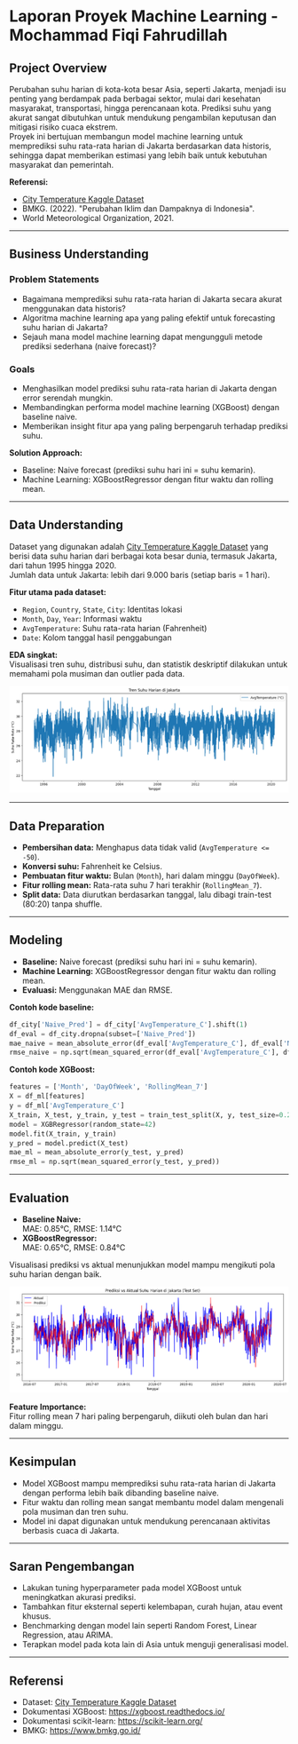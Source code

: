 # Laporan Proyek Machine Learning - Mochammad Fiqi Fahrudillah

## Project Overview

Perubahan suhu harian di kota-kota besar Asia, seperti Jakarta, menjadi isu penting yang berdampak pada berbagai sektor, mulai dari kesehatan masyarakat, transportasi, hingga perencanaan kota. Prediksi suhu yang akurat sangat dibutuhkan untuk mendukung pengambilan keputusan dan mitigasi risiko cuaca ekstrem.  
Proyek ini bertujuan membangun model machine learning untuk memprediksi suhu rata-rata harian di Jakarta berdasarkan data historis, sehingga dapat memberikan estimasi yang lebih baik untuk kebutuhan masyarakat dan pemerintah.

**Referensi:**  
- [City Temperature Kaggle Dataset](https://www.kaggle.com/datasets/sudalairajkumar/daily-temperature-of-major-cities)  
- BMKG. (2022). "Perubahan Iklim dan Dampaknya di Indonesia".  
- World Meteorological Organization, 2021.

---

## Business Understanding

### Problem Statements

- Bagaimana memprediksi suhu rata-rata harian di Jakarta secara akurat menggunakan data historis?
- Algoritma machine learning apa yang paling efektif untuk forecasting suhu harian di Jakarta?
- Sejauh mana model machine learning dapat mengungguli metode prediksi sederhana (naive forecast)?

### Goals

- Menghasilkan model prediksi suhu rata-rata harian di Jakarta dengan error serendah mungkin.
- Membandingkan performa model machine learning (XGBoost) dengan baseline naive.
- Memberikan insight fitur apa yang paling berpengaruh terhadap prediksi suhu.

**Solution Approach:**

- Baseline: Naive forecast (prediksi suhu hari ini = suhu kemarin).
- Machine Learning: XGBoostRegressor dengan fitur waktu dan rolling mean.

---

## Data Understanding

Dataset yang digunakan adalah [City Temperature Kaggle Dataset](https://www.kaggle.com/datasets/sudalairajkumar/daily-temperature-of-major-cities) yang berisi data suhu harian dari berbagai kota besar dunia, termasuk Jakarta, dari tahun 1995 hingga 2020.  
Jumlah data untuk Jakarta: lebih dari 9.000 baris (setiap baris = 1 hari).

**Fitur utama pada dataset:**
- `Region`, `Country`, `State`, `City`: Identitas lokasi
- `Month`, `Day`, `Year`: Informasi waktu
- `AvgTemperature`: Suhu rata-rata harian (Fahrenheit)
- `Date`: Kolom tanggal hasil penggabungan

**EDA singkat:**  
Visualisasi tren suhu, distribusi suhu, dan statistik deskriptif dilakukan untuk memahami pola musiman dan outlier pada data.

![Visualisasi tren suhu](https://raw.githubusercontent.com/SoraIroShiro/submission-1-ml-terapan/refs/heads/main/trend.png)

---

## Data Preparation

- **Pembersihan data:** Menghapus data tidak valid (`AvgTemperature <= -50`).
- **Konversi suhu:** Fahrenheit ke Celsius.
- **Pembuatan fitur waktu:** Bulan (`Month`), hari dalam minggu (`DayOfWeek`).
- **Fitur rolling mean:** Rata-rata suhu 7 hari terakhir (`RollingMean_7`).
- **Split data:** Data diurutkan berdasarkan tanggal, lalu dibagi train-test (80:20) tanpa shuffle.

---

## Modeling

- **Baseline:** Naive forecast (prediksi suhu hari ini = suhu kemarin).
- **Machine Learning:** XGBoostRegressor dengan fitur waktu dan rolling mean.
- **Evaluasi:** Menggunakan MAE dan RMSE.

**Contoh kode baseline:**
```python
df_city['Naive_Pred'] = df_city['AvgTemperature_C'].shift(1)
df_eval = df_city.dropna(subset=['Naive_Pred'])
mae_naive = mean_absolute_error(df_eval['AvgTemperature_C'], df_eval['Naive_Pred'])
rmse_naive = np.sqrt(mean_squared_error(df_eval['AvgTemperature_C'], df_eval['Naive_Pred']))
```

**Contoh kode XGBoost:**
```python
features = ['Month', 'DayOfWeek', 'RollingMean_7']
X = df_ml[features]
y = df_ml['AvgTemperature_C']
X_train, X_test, y_train, y_test = train_test_split(X, y, test_size=0.2, shuffle=False)
model = XGBRegressor(random_state=42)
model.fit(X_train, y_train)
y_pred = model.predict(X_test)
mae_ml = mean_absolute_error(y_test, y_pred)
rmse_ml = np.sqrt(mean_squared_error(y_test, y_pred))
```

---

## Evaluation

- **Baseline Naive:**  
  MAE: 0.85°C, RMSE: 1.14°C
- **XGBoostRegressor:**  
  MAE: 0.65°C, RMSE: 0.84°C

Visualisasi prediksi vs aktual menunjukkan model mampu mengikuti pola suhu harian dengan baik.

![Visualisasi Prediksi vs Aktual](https://raw.githubusercontent.com/SoraIroShiro/submission-1-ml-terapan/0a5794865d7d0d31a355f2bf190559089add7219/prediksivsactual.png)

**Feature Importance:**  
Fitur rolling mean 7 hari paling berpengaruh, diikuti oleh bulan dan hari dalam minggu.

---

## Kesimpulan

- Model XGBoost mampu memprediksi suhu rata-rata harian di Jakarta dengan performa lebih baik dibanding baseline naive.
- Fitur waktu dan rolling mean sangat membantu model dalam mengenali pola musiman dan tren suhu.
- Model ini dapat digunakan untuk mendukung perencanaan aktivitas berbasis cuaca di Jakarta.

---

## Saran Pengembangan

- Lakukan tuning hyperparameter pada model XGBoost untuk meningkatkan akurasi prediksi.
- Tambahkan fitur eksternal seperti kelembapan, curah hujan, atau event khusus.
- Benchmarking dengan model lain seperti Random Forest, Linear Regression, atau ARIMA.
- Terapkan model pada kota lain di Asia untuk menguji generalisasi model.

---

## Referensi

- Dataset: [City Temperature Kaggle Dataset](https://www.kaggle.com/datasets/sudalairajkumar/daily-temperature-of-major-cities)
- Dokumentasi XGBoost: https://xgboost.readthedocs.io/
- Dokumentasi scikit-learn: https://scikit-learn.org/
- BMKG: https://www.bmkg.go.id/
